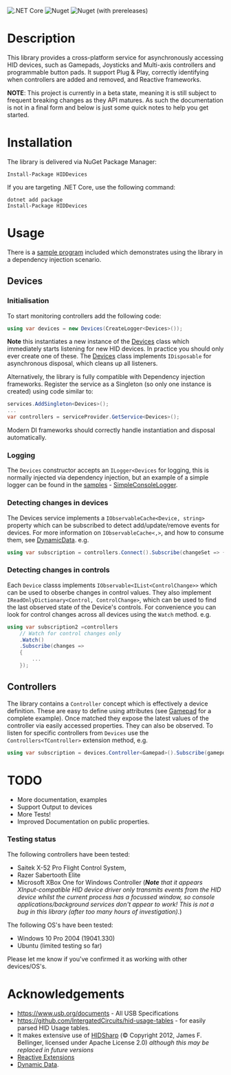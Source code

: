 ![.NET Core](https://github.com/DevDecoder/HIDDevices/workflows/.NET%20Core/badge.svg)
![Nuget](https://img.shields.io/nuget/v/HIDDevices)
![Nuget (with prereleases)](https://img.shields.io/nuget/vpre/HIDDevices)

# Description
This library provides a cross-platform service for asynchronously accessing HID devices, such as Gamepads, Joysticks and Multi-axis controllers and programmable button pads.  It support Plug & Play, correctly identifying when controllers are added and removed, and Reactive frameworks.

**NOTE**: This project is currently in a beta state, meaning it is still subject to frequent breaking changes as they API matures.  As such the documentation is not in a final form and below is just some quick notes to help you get started.

# Installation
The library is delivered via NuGet Package Manager:

```
Install-Package HIDDevices
```

If you are targeting .NET Core, use the following command:

```
dotnet add package 
Install-Package HIDDevices
```

# Usage

There is a [sample program](HIDDevices.Sample) included which demonstrates using the library in a dependency injection scenario.

## Devices

### Initialisation
To start monitoring controllers add the following code:

```csharp
using var devices = new Devices(CreateLogger<Devices>());
```

**Note** this instantiates a new instance of the [Devices](HIDDevices/Devices.cs) class which immediately starts listening for new HID devices.  In practice you should only ever create one of these.  The [Devices](HIDDevices/Devices.cs) class implements `IDisposable` for asynchronous disposal, which cleans up all listeners.

Alternatively, the library is fully compatible with Dependency injection frameworks.  Register the service as a Singleton (so only one instance is created) using code similar to:
```csharp
services.AddSingleton<Devices>();
...
var controllers = serviceProvider.GetService<Devices>();
```

Modern DI frameworks should correctly handle instantiation and disposal automatically.

### Logging
The `Devices` constructor accepts an `ILogger<Devices` for logging, this is normally injected via dependency injection, but an example of a simple logger can be found in the [samples](HIDDevices.Sample) - [SimpleConsoleLogger](HIDDevices.Sample/SimpleConsoleLogger.cs).


### Detecting changes in devices
The Devices service implements a `IObservableCache<Device, string>` property which can be subscribed to detect add/update/remove events for devices.  For more information on `IObservableCache<,>`, and how to consume them, see [DynamicData](https://github.com/reactiveui/DynamicData). e.g.

```csharp
using var subscription = controllers.Connect().Subscribe(changeSet => { ... });
```

### Detecting changes in controls
Each `Device` classs implements  `IObservable<IList<ControlChange>>` which can be used to obserbe changes in control values.  They also implement `IReadOnlyDictionary<Control, ControlChange>`, which can be used to find the last observed state of the Device's controls.  For convenience you can look for control changes across all devices using the `Watch` method.  e.g.

```csharp
using var subscription2 =controllers
    // Watch for control changes only
    .Watch()
    .Subscribe(changes =>
    {
        ...
    });
```

## Controllers
The library contains a `Controller` concept which is effectively a device definition.  These are easy to define using attributes (see [Gamepad](HIDDevices/Controllers/Gamepad.cs) for a complete example).  Once matched they expose the latest values of the controller via easily accessed properties.  They can also be observed.  To listen for specific controllers from `Devices` use the `Controllers<TController>` extension method, e.g.

```csharp
using var subscription = devices.Controller<Gamepad>().Subscribe(gamepd => {...});            {
```

# TODO

* More documentation, examples
* Support Output to devices
* More Tests!
* Improved Documentation on public properties.

### Testing status

The following controllers have been tested:
* Saitek X-52 Pro Flight Control System,
* Razer Sabertooth Elite
* Microsoft XBox One for Windows Controller (_**Note** that it appears XInput-compatible HID device driver only transmits events from the HID device whilst the current process has a focussed window, so console applications/background services don't appear to work!  This is not a bug in this library (after too many hours of investigation)._)

The following OS's have been tested:
* Windows 10 Pro 2004 (19041.330)
* Ubuntu (limited testing so far)

Please let me know if you've confirmed it as working with other devices/OS's.

# Acknowledgements

* https://www.usb.org/documents - All USB Specifications
* https://github.com/IntergatedCircuits/hid-usage-tables - for easily parsed HID Usage tables.
* It makes extensive use of [HIDSharp](https://www.zer7.com/software/hidsharp) (© Copyright 2012, James F. Bellinger, licensed under Apache License 2.0) _although this may be replaced in future versions_
* [Reactive Extensions](https://github.com/dotnet/reactive)
* [Dynamic Data](https://github.com/reactiveui/DynamicData).
